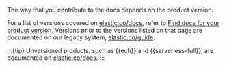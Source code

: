 The way that you contribute to the docs depends on the product version.

For a list of versions covered on [elastic.co/docs](https://www.elastic.co/docs), refer to [Find docs for your product version](/get-started/versioning-availability.md#find-docs-for-your-product-version). Versions prior to the versions listed on that page are documented on our legacy system, [elastic.co/guide](https://www.elastic.co/guide). 

:::{tip}
Unversioned products, such as {{ech}} and {{serverless-full}}, are documented on [elastic.co/docs](https://www.elastic.co/docs).
:::
